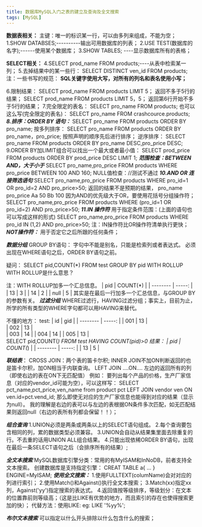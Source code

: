 ```yaml
---
title: 数据库MySQL入门之表的建立及查询及全文搜索
tags: [MySQL]
---
```

**数据表相关：**
主键：唯一的标识某一行，可以由多列来组成，不能为空；
1.SHOW DATABSES;----------输出可用数据库的列表；
2.USE TEST(数据库的名字);------使用某个数据库；
3.SHOW TABLES;  ----显示数据库所有的表格；

**SELECT相关：**
4.SELECT prod_name FROM products;----从表中检索某一列；
5.去掉结果中的某一些行：
SELECT DISTINCT ven_id  FROM products;
注：一些书写的规范：
**SQL关键字使用大写，对所有的列名和表名使用小写；**

<!--more -->
6.限制结果：
SELECT prod_name FROM products LIMIT 5； 返回不多于5行的结果；
SELECT prod_name FROM products LIMIT 5，5； 返回第6行开始不多于5行的结果；
7.完全限定的表名：
SELECT pro_name FROM products;
也可以这么写(完全限定的表名)：
SELECT pro_name FROM crashcource.products;
***8.排序：ORDER BY 语句：***
SELECT pro_name FROM products ORDER BY pro_name;
按多列排序：
SELECT pro_name FROM products ORDER BY pro_name，pro_price;
按照声明的顺序先后进行排序；
逆序排序：
SELECT pro_name FROM products ORDER BY pro_name DESC,pro_price DESC;
9.ORDER BY加LIMIT组合可以找出一个最大或者最小值：
SELECT prod_price FROM products ORDER BY prod_price DESC LIMIT 1;
***范围检查：BETWEEN AND，大于小于***
SELECT pro_name,pro_price
FROM products
WHERE pro_price
BETWEEN 100 AND 160;
NULL值检查：//测试不通过
***10.AND OR 连接筛选语句***
SELECT pro_name,pro_price
FROM products 
WHERE pro_id=1 OR pro_id=2 AND pro_price>50;
返回的结果不是预期的结果，
pro_name pro_price
Aa 50
Bb 100
因为AND的优先级大于OR，要使用花括号分组操作符；
SELECT pro_name,pro_price
FROM products 
WHERE (pro_id=1 OR pro_id=2) AND pro_price>50;
***11.IN 操作符***
用于指定条件范围：(上面的语句也可以写成这样的形式)
SELECT pro_name,pro_price
FROM products 
WHERE pro_id IN (1,2) AND pro_price>50;
注：IN操作符比OR操作符清单执行更快；
***NOT操作符：***
用于否定它之后所跟的任何条件；

***数据分组***
GROUP BY语句：
字句中不能是别名，只能是检索列或者表达式。
必须出现在WHERE语句之后，ORDER BY语句之前。

疑问：
SELECT pid,COUNT(*) FROM test
GROUP BY pid WITH ROLLUP
WITH ROLLUP是什么意思？

注：WITH ROLLUP加多一个汇总信息。
| pid         | COUNT(*) | 
| --------    | -----:   | 
| 13          | 3        |
| 14          | 2        |
| null        | 5        |
其实是在最后一行加多一个汇总信息，与GROUP BY的参数有关。
***过滤分组***
WHERE过滤行，HAVING过滤分组；事实上，目前为止，所学的所有类型的WHERE字句都可以用HAVING来替代。

不懂的地方：
test:
| id         | gid  | 
| --------   | -----: | 
| 001        | 13     |  
| 002        | 13     |  
| 003        | 14     | 
| 004        | 14     | 
| 005        | 13     |  
SELECT pid,COUNT(*) FROM test
HAVING COUNT(pid)>0
结果：
| pid         | COUNT(*) | 
| --------    | -----:   | 
| 13          | 5        |

***联结表***：
CROSS JOIN：两个表的笛卡尔积;
INNER JOIN不加ON判断返回的也是笛卡尔积，加ON相当于内联查询。
LEFT JOIN ....ON....
左边的返回所有的列（即使右边的表在ON下无匹配值）
例如：
要列出每个产品的价格，生产厂家信息（对应的vendor_id可能为空），可以这样写：
SELECT pct_name,pct_price,ven_name 
from product pct LEFT JOIN vendor ven ON ven.id=pct.vend_id;
那么即使无对应的生产厂家信息也能得到对应的结果（显示为null）。
我的理解是右边的表可以与左边的表根据ON条件多次匹配，如无匹配结果则返回null（右边的表所有列都会保留！！）；


***组合查询***
1.UNION必须是两条或两条以上的SELECT语句组成。
2.每个查询要包含相同的列，累的数据类型必须兼容。
3.UNION会自动从结果集里面去除重复的行。不去重的话用UNION ALL组合结果。
4.只能出现依稀ORDER BY语句，出现在最后一条SELECT语句之后（会排序所有的结果）;

***全文本搜索***
MySQL数据库引擎分类：常用的有MyISAM和InNoDB，前者支持全文本搜索。
创建数据库是支持指定引擎：
CREAT TABLE a{
  ...
} ENGINE=MyISAM;
***使用全文搜索：***
1.使用FULLTEXT(columName)会对对应的列进行索引；
2.使用Match()和Against()执行全文本搜索；
3.Match(xx)指定xx列，Against('yy')指定搜索的表达式。
4.返回值按等级排序，等级划分：在文本的位置靠前则等级高；（这是比LIKE有优势的地方，而且索引的存在也使得搜索更加的快）；
代替方法：使用LIKE:
eg: LIKE '%yy%';

***布尔文本搜索***
可以指定以什么开头排除以什么包含什么的搜索；
